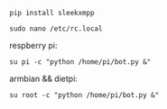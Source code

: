 ```
pip install sleekxmpp
```

```
sudo nano /etc/rc.local
```


respberry pi:
```
su pi -c "python /home/pi/bot.py &"
```

armbian && dietpi:
```
su root -c "python /home/pi/bot.py &"
```
